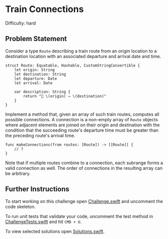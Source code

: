Train Connections
=================

Difficulty: hard

Problem Statement
-----------------

Consider a type `Route` describing a train route from an origin location to a
destination location with an associated departure and arrival date and time.

``` {.swift}
struct Route: Equatable, Hashable, CustomStringConvertible {
    let origin: String
    let destination: String
    let departure: Date
    let arrival: Date

    var description: String {
        return "🚂 \(origin) → \(destination)"
    }
}
```

Implement a method that, given an array of such train routes, computes all
possible connections. A connection is a non-empty array of `Route` objects where
adjacent elements are joined on their origin and destination with the condition
that the succeeding route's departure time must be greater than the preceding
route's arrival time.

``` {.swift}
func makeConnections(from routes: [Route]) -> [[Route]] {
    // ?
}
```

Note that if multiple routes combine to a connection, each subrange forms a
valid connection as well. The order of connections in the resulting array can be
arbitrary.

Further Instructions
--------------------

To start working on this challenge open [Challenge.swift] and uncomment the code
skeleton.

To run unit tests that validate your code, uncomment the test method in
[ChallengeTests.swift] and hit `CMD + U`.

To view selected solutions open [Solutions.swift].

  [Challenge.swift]: Sources/TrainConnections/Challenge.swift
  [ChallengeTests.swift]: Tests/TrainConnectionsTests/ChallengeTests.swift
  [Solutions.swift]: Sources/TrainConnections/Solutions.swift
